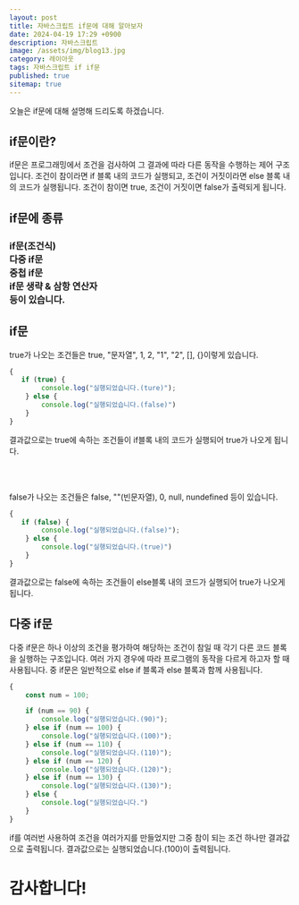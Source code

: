 ```yaml
---
layout: post
title: 자바스크립트 if문에 대해 알아보자
date: 2024-04-19 17:29 +0900
description: 자바스크립트
image: /assets/img/blog13.jpg
category: 레이아웃 
tags: 자바스크립트 if if문
published: true
sitemap: true
---
```


오늘은 if문에 대해 설명해 드리도록 하겠습니다.

## if문이란?
if문은 프로그래밍에서 조건을 검사하여 그 결과에 따라 다른 동작을 수행하는 제어 구조입니다.  조건이 참이라면 if 블록 내의 코드가 실행되고, 조건이 거짓이라면 else 블록 내의 코드가 실행됩니다.
조건이 참이면 true, 조건이 거짓이면 false가 출력되게 됩니다.

## if문에 종류

###  if문(조건식)<br> 다중 if문<br> 중첩 if문<br> if문 생략 & 삼항 연산자<br> 등이 있습니다.


## if문
true가 나오는 조건들은 true, "문자열", 1, 2, "1", "2", [], {}이렇게 있습니다.
````javascript
{
   if (true) {
        console.log("실행되었습니다.(ture)");
    } else {
        console.log("실행되었습니다.(false)")
    }
}
````
결과값으로는 true에 속하는 조건들이 if블록 내의 코드가 실행되어 true가 나오게 됩니다.

<br>
<br>

false가 나오는 조건들은 false, ""(빈문자열), 0, null, nundefined 등이 있습니다.
````javascript
{
   if (false) {
        console.log("실행되었습니다.(false)");
    } else {
        console.log("실행되었습니다.(true)")
    }
}
````
결과값으로는 false에 속하는 조건들이 else블록 내의 코드가 실행되어 true가 나오게 됩니다.

##  다중 if문
다중 if문은 하나 이상의 조건을 평가하여 해당하는 조건이 참일 때 각기 다른 코드 블록을 실행하는 구조입니다. 여러 가지 경우에 따라 프로그램의 동작을 다르게 하고자 할 때 사용됩니다. 중 if문은 일반적으로 else if 블록과 else 블록과 함께 사용됩니다.
````javascript
{
    const num = 100;

    if (num == 90) {
        console.log("실행되었습니다.(90)");
    } else if (num == 100) {
        console.log("실행되었습니다.(100)");
    } else if (num == 110) {
        console.log("실행되었습니다.(110)");
    } else if (num == 120) {
        console.log("실행되었습니다.(120)");
    } else if (num == 130) {
        console.log("실행되었습니다.(130)");
    } else {
        console.log("실행되었습니다.")
    }
}
````
if를 여러번 사용하여 조건을 여러가지를 만들었지만 그중 참이 되는 조건 하나만 결과값으로 출력됩니다. 결과값으로는 실행되었습니다.(100)이 출력됩니다.

# 감사합니다!
